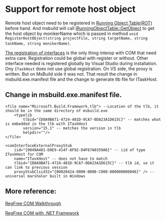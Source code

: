# Support for remote host object

Remote host object need to be registered in [Running Object Table(ROT)](https://docs.microsoft.com/en-us/windows/desktop/api/objidl/nn-objidl-irunningobjecttable) before hand. And msbuild will call [IRunningObjectTable::GetObject](https://docs.microsoft.com/en-us/windows/desktop/api/objidl/nf-objidl-irunningobjecttable-getobject) to get the host object by monikerName which is passed in method `void RegisterHostObject(string projectFile, string targetName, string taskName, string monikerName)`.

[The registration of interfaces](https://docs.microsoft.com/en-us/dotnet/framework/interop/how-to-register-primary-interop-assemblies) is the only thing interop with COM that need extra care. Registration could be global with register or without. Other interface needed is registered globally by Visual Studio during installation. Ony `ITaskHost` does not use global registration. On VS side, the proxy is written. But on MsBuild side it was not. That result the change in msbuild.exe.manifest file and the change to generate tlb file for ITaskHost.

## Change in  msbuild.exe.manifest file.
```
<file name="Microsoft.Build.Framework.tlb"> --Location of the tlb, it should be in the same directory of msbuild.exe
    <typelib
        tlbid="{D8A9BA71-4724-481D-9CA7-0DA23A1D615C}" -- matches what is embedded in the tlb with ITaskHost
        version="15.1" -- matches the version in tlb
        helpdir=""/>
</file>

<comInterfaceExternalProxyStub
    iid="{9049A481-D0E9-414f-8F92-D4F67A0359A6}" -- iid of type ITaskHost for COM
    name="ITaskHost" -- does not have to match
    tlbid="{D8A9BA71-4724-481D-9CA7-0DA23A1D615C}" -- tlb id, so it can link to previous session
    proxyStubClsid32="{00020424-0000-0000-C000-000000000046}" /> -- universal marshaler built in Windows
```

## More reference:

[RegFree COM Walkthrough](https://msdn.microsoft.com/library/ms973913.aspx)

[RegFree COM with .NET Framework](https://docs.microsoft.com/dotnet/framework/interop/configure-net-framework-based-com-components-for-reg)
